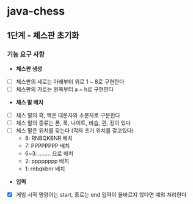 # java-chess
## 1단계 - 체스판 초기화
### 기능 요구 사항
- **체스판 생성**
- [ ] 체스판의 세로는 아래부터 위로 1 ~ 8로 구현한다
- [ ] 체스판의 가로는 왼쪽부터 a ~ h로 구현한다
- **체스 말 배치**
- [ ] 체스 말의 흑, 백은 대문자와 소문자로 구분한다
- [ ] 체스 말의 종류는 폰, 룩, 나이트, 비숍, 퀸, 킹이 있다
- [ ] 체스 말은 위치를 갖는다 (각자 초기 위치를 갖고있다)
  - 8: RNBQKBNR 배치
  - 7: PPPPPPPP 배치
  - 6~3: ........ 으로 배치
  - 2: pppppppp 배치
  - 1: rnbqkbnr 배치
- **입력**
- [x] 게임 시작 명령어는 start, 종료는 end 입력이 올바르지 않다면 예외 처리한다 
